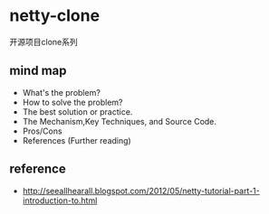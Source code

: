 # netty-clone
开源项目clone系列


## mind map
* What's the problem?
* How to solve the problem?
* The best solution or practice.
* The Mechanism,Key Techniques, and Source Code.
* Pros/Cons
* References (Further reading)


## reference
* http://seeallhearall.blogspot.com/2012/05/netty-tutorial-part-1-introduction-to.html
